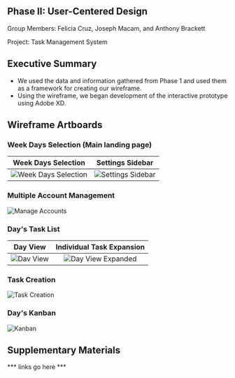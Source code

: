 ## Phase II: User-Centered Design

Group Members: Felicia Cruz, Joseph Macam, and Anthony Brackett

Project: Task Management System

## Executive Summary

* We used the data and information gathered from Phase 1 and used them as a framework for creating our wireframe.
* Using the wireframe, we began development of the interactive prototype using Adobe XD.

## Wireframe Artboards 

### Week Days Selection (Main landing page)
Week Days Selection        |  Settings Sidebar
:-------------------------:|:-------------------------:
![Week Days Selection](../assets/Main_landing_page.png)<br/> | ![Settings Sidebar](../assets/Settings_sidebar.png)<br/>

### Multiple Account Management
![Manage Accounts](../assets/Manage_Accounts.png)<br/>

### Day's Task List
Day View                   |  Individual Task Expansion
:-------------------------:|:-------------------------:
![Dav View](../assets/Day_view.png)<br/> | ![Day View Expanded](../assets/Day_view_expanded.png)<br/>

### Task Creation
![Task Creation](../assets/Create_task.png)<br/>

### Day's Kanban
![Kanban](../assets/Kanban.png)<br/>

## Supplementary Materials

*** links go here ***
